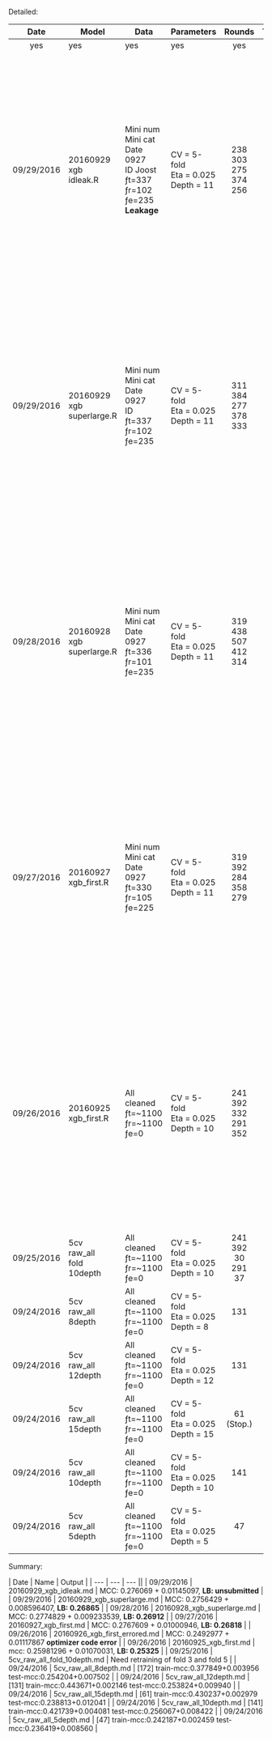 Detailed:

| Date | Model | Data | Parameters | Rounds | Train(M/SD) | Test(M/SD) | LB |
| :---: | --- | --- | --- | :---: | :---: | :---: | :---: |
| yes | yes | yes | yes | yes | yes | yes | yes |
| 09/29/2016 | 20160929 <br> xgb<br>idleak.R | Mini num <br> Mini cat <br> Date 0927 <br> ID Joost <br> ƒt=337 <br> ƒr=102 <br> ƒe=235 <br> **Leakage** | CV = 5-fold <br> Eta = 0.025 <br> Depth = 11 | 238 <br> 303 <br> 275 <br> 374 <br> 256 | AUC <br> f1 0.913541 <br> f2 0.955060 <br> f3 0.937687 <br> f4 0.964857 <br> f5 0.925639 | AUC <br> f1 0.758393 <br> f2 0.759451 <br> f3 0.744818 <br> f4 0.748764 <br> f5 0.747239 <br> <br> MCC <br> f1 0.2921457 <br> f2 0.2748663 <br> f3 0.2808746 <br> f4 0.2613375 <br> f5 0.2711212 | 1 ? <br> 2 ? <br> 3 ? <br> 4 ? |
| 09/29/2016 | 20160929 <br> xgb<br>superlarge.R | Mini num <br> Mini cat <br> Date 0927 <br> ID <br> ƒt=337 <br> ƒr=102 <br> ƒe=235 | CV = 5-fold <br> Eta = 0.025 <br> Depth = 11 | 311 <br> 384 <br> 277 <br> 378 <br> 333 | AUC <br> f1 0.959304 <br> f2 0.970204 <br> f3 0.940093 <br> f4 0.970141 <br> f5 0.953742 | AUC <br> f1 0.756335 <br> f2 0.762150 <br> f3 0.748110 <br> f4 0.750379 <br> f5 0.750467 <br> <br> MCC <br> f1 0.2905034 <br> f2 0.270387 <br> f3 0.2756896 <br> f4 0.2702875 <br> f5 0.2713472 | 1 **0.26865** <br> 2 ? <br> 3 ? <br> 4 ? |
| 09/28/2016 | 20160928 <br> xgb<br>superlarge.R | Mini num <br> Mini cat <br> Date 0927 <br> ƒt=336 <br> ƒr=101 <br> ƒe=235 | CV = 5-fold <br> Eta = 0.025 <br> Depth = 11 | 319 <br> 438 <br> 507 <br> 412 <br> 314 | AUC <br> f1 0.958258 <br> f2 0.973816 <br> f3 0.973514 <br> f4 0.971696 <br> f5 0.948632 | AUC <br> f1 0.759470 <br> f2 0.761541 <br> f3 0.750555 <br> f4 0.754177 <br> f5 0.750378 <br> <br> MCC <br> f1 0.2927757 <br> f2 0.2708237 <br> f3 0.2793473 <br> f4 0.2707781 <br> f5 0.2736898 | 1 **0.26912** <br> 2 ? <br> 3 ? <br> 4 ? |
| 09/27/2016 | 20160927 <br> xgb_first.R | Mini num <br> Mini cat <br> Date 0927 <br> ƒt=330 <br> ƒr=105 <br> ƒe=225 | CV = 5-fold <br> Eta = 0.025 <br> Depth = 11 | 319 <br> 392 <br> 284 <br> 358 <br> 279 | AUC <br> f1 0.957097 <br> f2 0.960476 <br> f3 0.940905 <br> f4 0.962042 <br> f5 0.939429 | AUC <br> f1 0.757806 <br> f2 0.760574 <br> f3 0.745697 <br> f4 0.754109 <br> f5 0.750973 <br> <br> MCC <br> f1 0.2938706 <br> f2 0.2711243 <br> f3 0.2765231 <br> f4 0.2685868 <br> f5 0.2736996 | 1 **0.26818** <br> 2 0.26021 <br> 3 0.26773 <br> 4 ? |
| 09/26/2016 | 20160925 <br> xgb_first.R | All cleaned <br> ƒt=~1100 <br> ƒr=~1100 <br> ƒe=0 | CV = 5-fold <br> Eta = 0.025 <br> Depth = 10 | 241 <br> 392 <br> 332 <br> 291 <br> 352 | AUC <br> f1 0.890908 <br> f2 0.946415 <br> f3 0.930391 <br> f4 0.926381 <br> f5 0.935947 | AUC <br> f1 0.748642 <br> f2 0.757684 <br> f3 0.738047 <br> f4 0.738045 <br> f5 0.740936 <br> <br> MCC <br> f1 0.2729738 <br> f2 0.2489975 <br> f3 0.2462972 <br> f4 0.2509157 <br> f5 0.2519139 | **1 0.25325** <br> 2 0.25170 <br> **3 0.25325** <br> 4 0.25181 |
| 09/25/2016 | 5cv<br>raw_all<br>fold<br>10depth | All cleaned <br> ƒt=~1100 <br> ƒr=~1100 <br> ƒe=0 | CV = 5-fold <br> Eta = 0.025 <br> Depth = 10 | 241 <br> 392 <br> 30 <br> 291 <br> 37 | Need retraining | Need retraining | None |
| 09/24/2016 | 5cv<br>raw_all<br>8depth | All cleaned <br> ƒt=~1100 <br> ƒr=~1100 <br> ƒe=0 | CV = 5-fold <br> Eta = 0.025 <br> Depth = 8 | 131 | MCC <br> 0.377849 <br> 0.003956 | MCC <br> 0.254204 <br> 0.007502 | None |
| 09/24/2016 | 5cv<br>raw_all<br>12depth | All cleaned <br> ƒt=~1100 <br> ƒr=~1100 <br> ƒe=0 | CV = 5-fold <br> Eta = 0.025 <br> Depth = 12 | 131 | MCC <br>  0.443671 <br> 0.002146 |  MCC <br> 0.253824 <br> 0.009940 | None |
| 09/24/2016 | 5cv<br>raw_all<br>15depth | All cleaned <br> ƒt=~1100 <br> ƒr=~1100 <br> ƒe=0 | CV = 5-fold <br> Eta = 0.025 <br> Depth = 15 | 61 <br> (Stop.) | MCC <br>  0.430237 <br> 0.002979 | MCC <br>  0.238813 <br> 0.012041 | None |
| 09/24/2016 | 5cv<br>raw_all<br>10depth | All cleaned <br> ƒt=~1100 <br> ƒr=~1100 <br> ƒe=0 | CV = 5-fold <br> Eta = 0.025 <br> Depth = 10 | 141 | MCC <br>  0.421739 <br> 0.004081 | MCC <br>  0.256067 <br> 0.008422 | None |
| 09/24/2016 | 5cv<br>raw_all<br>5depth | All cleaned <br> ƒt=~1100 <br> ƒr=~1100 <br> ƒe=0 | CV = 5-fold <br> Eta = 0.025 <br> Depth = 5 | 47 | MCC <br>  0.242187 <br> 0.002459 | MCC <br>  0.236419 <br> 0.008560 | None |

Summary:

| Date | Name | Output |
| --- | --- | --- ||
| 09/29/2016 | 20160929_xgb_idleak.md | MCC: 0.276069 + 0.01145097, **LB: unsubmitted** |
| 09/29/2016 | 20160929_xgb_superlarge.md | MCC: 0.2756429 + 0.008596407, **LB: 0.26865** |
| 09/28/2016 | 20160928_xgb_superlarge.md | MCC: 0.2774829 + 0.009233539, **LB: 0.26912** |
| 09/27/2016 | 20160927_xgb_first.md | MCC: 0.2767609 + 0.01000946, **LB: 0.26818** |
| 09/26/2016 | 20160926_xgb_first_errored.md | MCC: 0.2492977 + 0.01117867 **optimizer code error** |
| 09/26/2016 | 20160925_xgb_first.md | mcc: 0.25981296 + 0.01070031, **LB: 0.25325** |
| 09/25/2016 | 5cv_raw_all_fold_10depth.md | Need retraining of fold 3 and fold 5 |
| 09/24/2016 | 5cv_raw_all_8depth.md | [172]	train-mcc:0.377849+0.003956	test-mcc:0.254204+0.007502 |
| 09/24/2016 | 5cv_raw_all_12depth.md | [131]	train-mcc:0.443671+0.002146	test-mcc:0.253824+0.009940 |
| 09/24/2016 | 5cv_raw_all_15depth.md | [61]	train-mcc:0.430237+0.002979	test-mcc:0.238813+0.012041  |
| 09/24/2016 | 5cv_raw_all_10depth.md | [141]   train-mcc:0.421739+0.004081 test-mcc:0.256067+0.008422 |
| 09/24/2016 | 5cv_raw_all_5depth.md | [47]    train-mcc:0.242187+0.002459 test-mcc:0.236419+0.008560 |
